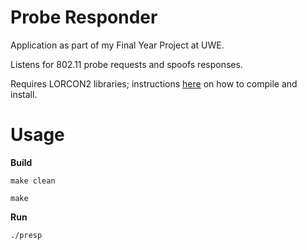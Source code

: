 Probe Responder
===============

Application as part of my Final Year Project at UWE.

Listens for 802.11 probe requests and spoofs responses.

Requires LORCON2 libraries; instructions <a href="blog.opensecurityresearch.com/2012/09/getting-started-with-lorcon.html">here</a> on how to compile and install.


Usage
=====
**Build**

```
make clean
```
```
make
```
**Run**
```
./presp
```

